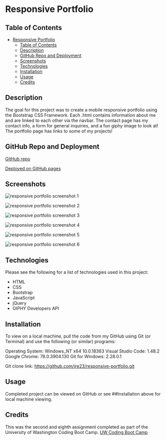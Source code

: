 # Responsive Portfolio

## Table of Contents

- [Responsive Portfolio](#responsive-portfolio)
  - [Table of Contents](#table-of-contents)
  - [Description](#description)
  - [GitHub Repo and Deployment](#github-repo-and-deployment)
  - [Screenshots](#screenshots)
  - [Technologies](#technologies)
  - [Installation](#installation)
  - [Usage](#usage)
  - [Credits](#credits)

## Description

The goal for this project was to create a mobile responsive portfolio using the Bootstrap CSS Framework. Each .html contains information about me and are linked to each other via the navbar. The contact page has my contact info, a form for general inquiries, and a fun giphy image to look at! The portfolio page has links to some of my projects!

## GitHub Repo and Deployment

[GitHub repo](https://github.com/jre23/responsive-portfolio)

[Deployed on GitHub pages](https://jre23.github.io/responsive-portfolio/)

## Screenshots

![responsive portfolio screenshot 1](https://user-images.githubusercontent.com/69170823/104141771-3e7f4180-536d-11eb-88ec-8d71d2a93bf1.png)

![responsive portfolio screenshot 2](https://user-images.githubusercontent.com/69170823/104141747-1a236500-536d-11eb-8b41-fa8fae9f94e1.png)

![responsive portfolio screenshot 3](https://user-images.githubusercontent.com/69170823/104141812-7090a380-536d-11eb-8e02-0ee020054b9a.png)

![responsive portfolio screenshot 4](https://user-images.githubusercontent.com/69170823/104141710-ee07e400-536c-11eb-98aa-7f512e0003ac.png)

![responsive portfolio screenshot 5](https://user-images.githubusercontent.com/69170823/104141873-bc434d00-536d-11eb-86fd-40b86583e95a.png)

![responsive portfolio screenshot 6](https://user-images.githubusercontent.com/69170823/104141213-89e42080-536a-11eb-8603-daa252c60516.png)

## Technologies

Please see the following for a list of technologies used in this project:

* HTML
* CSS
* Bootstrap
* JavaScript
* jQuery
* GIPHY Developers API

## Installation

To view on a local machine, pull the code from my GitHub using Git (or Terminal) and use the following (or similar) programs:

Operating System: Windows_NT x64 10.0.18363
Visual Studio Code: 1.48.2
Google Chrome: 78.0.3904.130
Git for Windows: 2.28.0.1

Git clone link: https://github.com/jre23/responsive-portfolio.git

## Usage

Completed project can be viewed on GitHub or see ##Installation above for local machine viewing.

## Credits

This was the second and eighth assignment completed as part of the University of Washington Coding Boot Camp. [UW Coding Boot Camp](https://bootcamp.uw.edu/coding/)

